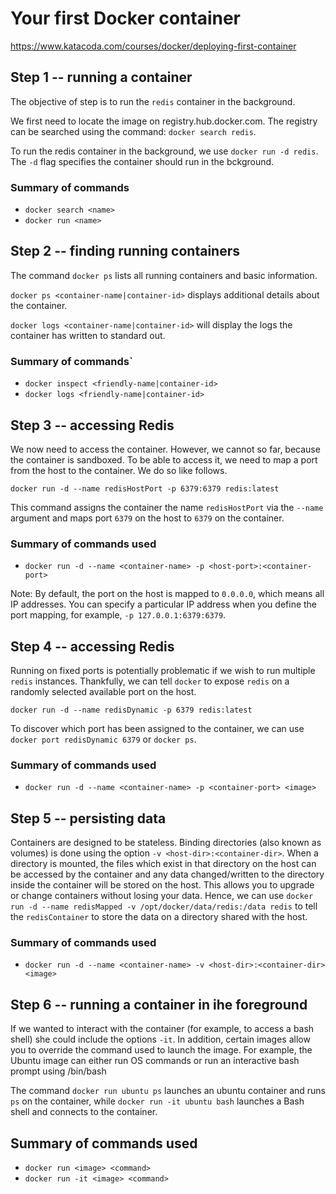 # Your first Docker container

https://www.katacoda.com/courses/docker/deploying-first-container

## Step 1 -- running a container

The objective of step is to run the `redis` container in the background.

We first need to locate the image on registry.hub.docker.com. The registry can be searched using the command: `docker search redis`.

To run the redis container in the background, we use `docker run -d redis`. The `-d` flag specifies the container should run in the bckground.

### Summary of commands

* `docker search <name>`
* `docker run <name>`

## Step 2 -- finding running containers

The command `docker ps` lists all running containers and basic information.

`docker ps <container-name|container-id>` displays additional details about the container.

`docker logs <container-name|container-id>` will display the logs the container has written to standard out.

### Summary of commands`

* `docker inspect <friendly-name|container-id>`
* `docker logs <friendly-name|container-id>`

## Step 3 -- accessing Redis

We now need to access the container. However, we cannot so far, because the container is sandboxed. To be able to access it, we need to map a port from the host to the container. We do so like follows.

`docker run -d --name redisHostPort -p 6379:6379 redis:latest`

This command assigns the container the name `redisHostPort` via the `--name` argument and maps port `6379` on the host to `6379` on the container.

### Summary of commands used

* `docker run -d --name <container-name> -p <host-port>:<container-port>`

Note: By default, the port on the host is mapped to `0.0.0.0`, which means all IP addresses. You can specify a particular IP address when you define the port mapping, for example, `-p 127.0.0.1:6379:6379`.

## Step 4 -- accessing Redis

Running on fixed ports is potentially problematic if we wish to run multiple `redis` instances. Thankfully, we can tell `docker` to expose `redis` on a randomly selected available port on the host.

`docker run -d --name redisDynamic -p 6379 redis:latest`

To discover which port has been assigned to the container, we can use `docker port redisDynamic 6379` or `docker ps`.

### Summary of commands used

* `docker run -d --name <container-name> -p <container-port> <image>`

## Step 5 -- persisting data

Containers are designed to be stateless. Binding directories (also known as volumes) is done using the option `-v <host-dir>:<container-dir>`. When a directory is mounted, the files which exist in that directory on the host can be accessed by the container and any data changed/written to the directory inside the container will be stored on the host. This allows you to upgrade or change containers without losing your data. Hence, we can use `docker run -d --name redisMapped -v /opt/docker/data/redis:/data redis` to tell the `redisContainer` to store the data on a directory shared with the host.

### Summary of commands used

* `docker run -d --name <container-name> -v <host-dir>:<container-dir> <image>`

## Step 6 -- running a container in ihe foreground

If we wanted to interact with the container (for example, to access a bash shell) she could include the options `-it`. In addition, certain images allow you to override the command used to launch the image. For example, the Ubuntu image can either run OS commands or run an interactive bash prompt using /bin/bash

The command `docker run ubuntu ps` launches an ubuntu container and runs `ps` on the container, while `docker run -it ubuntu bash` launches a Bash shell and connects to the container.

## Summary of commands used

* `docker run <image> <command>`
* `docker run -it <image> <command>`

